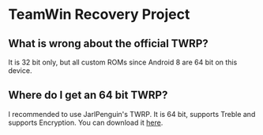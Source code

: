 # TeamWin Recovery Project

## What is wrong about the official TWRP?
It is 32 bit only, but all custom ROMs since Android 8 are 64 bit on this device.

## Where do I get an 64 bit TWRP?
I recommended to use JarlPenguin's TWRP. It is 64 bit, supports Treble and supports Encryption. You can download it [here](https://github.com/nift4/G5-Resources/releases/tag/twrp-jarlpenguin-3.3.1-3).
